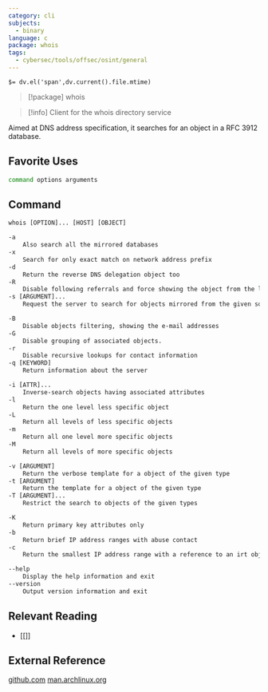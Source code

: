 ```yaml
---
category: cli
subjects:
  - binary
language: c
package: whois
tags:
  - cybersec/tools/offsec/osint/general
---
```


`$= dv.el('span',dv.current().file.mtime)`
> [!package] whois

> [!info] Client for the whois directory service

Aimed at DNS address specification, it searches for an object in a RFC 3912 database.

## Favorite Uses
```sh
command options arguments
```

## Command
```txt
whois [OPTION]... [HOST] [OBJECT]

-a
	Also search all the mirrored databases
-x
	Search for only exact match on network address prefix
-d
	Return the reverse DNS delegation object too
-R
	Disable following referrals and force showing the object from the local copy in the server
-s [ARGUMENT]...
	Request the server to search for objects mirrored from the given sources

-B
	Disable objects filtering, showing the e-mail addresses
-G
	Disable grouping of associated objects.
-r
	Disable recursive lookups for contact information
-q [KEYWORD]
	Return information about the server

-i [ATTR]...
	Inverse-search objects having associated attributes
-l
	Return the one level less specific object
-L
	Return all levels of less specific objects
-m
	Return all one level more specific objects
-M
	Return all levels of more specific objects

-v [ARGUMENT]
	Return the verbose template for a object of the given type
-t [ARGUMENT]
	Return the template for a object of the given type
-T [ARGUMENT]...
	Restrict the search to objects of the given types

-K
    Return primary key attributes only
-b
	Return brief IP address ranges with abuse contact
-c
	Return the smallest IP address range with a reference to an irt object

--help
	Display the help information and exit 
--version
	Output version information and exit
```

## Relevant Reading
- [[]]

## External Reference
[github.com](https://github.com/rfc1036/whois)
[man.archlinux.org](https://man.archlinux.org/man/extra/whois/whois.1.en)
